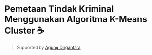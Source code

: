 # Pemetaan Tindak Kriminal Menggunakan Algoritma K-Means Cluster :coffee:

> Supported by [Agung Dirgantara](https://github.com/agoenks29D)

